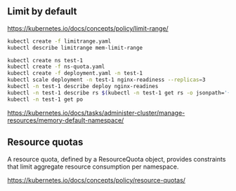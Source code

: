 ## Limit by default

https://kubernetes.io/docs/concepts/policy/limit-range/

```sh
kubectl create -f limitrange.yaml
kubectl describe limitrange mem-limit-range
```

```sh
kubectl create ns test-1
kubectl create -f ns-quota.yaml
kubectl create -f deployment.yaml -n test-1
kubectl scale deployment -n test-1 nginx-readiness --replicas=3
kubectl -n test-1 describe deploy nginx-readines
kubectl -n test-1 describe rs $(kubectl -n test-1 get rs -o jsonpath='{.items[0].metadata.name}')
kubectl -n test-1 get po
```

https://kubernetes.io/docs/tasks/administer-cluster/manage-resources/memory-default-namespace/

## Resource quotas

A resource quota, defined by a ResourceQuota object, provides constraints that limit aggregate resource consumption per namespace.

https://kubernetes.io/docs/concepts/policy/resource-quotas/